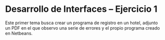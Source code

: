 #  Desarrollo de Interfaces – Ejercicio 1

Este primer tema busca crear un programa de registro en un hotel, adjunto un PDF en el que observo una serie de errores y el propio programa creado en Netbeans. 